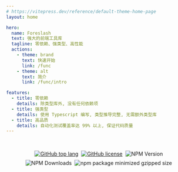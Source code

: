 ```yaml
---
# https://vitepress.dev/reference/default-theme-home-page
layout: home

hero:
  name: Foreslash
  text: 强大的前端工具库
  tagline: 零依赖、强类型、高性能
  actions:
    - theme: brand
      text: 快速开始
      link: /func
    - theme: alt
      text: 简介
      link: /func/intro

features:
  - title: 零依赖
    details: 除类型库外, 没有任何依赖项
  - title: 强类型
    details: 使用 Typescript 编写, 类型推导完整, 无需额外类型库
  - title: 高品质
    details: 自动化测试覆盖率达 99% 以上, 保证代码质量
---
```


<div style="display: flex; align-items: center; justify-content: center; flex-wrap: wrap; padding: 2rem 1rem .5rem 1rem; gap: .5rem;">
  <a href="https://github.com/Moushudyx/foreslash" target="_blank">
    <img alt="GitHub top lang" src="https://img.shields.io/github/languages/top/Moushudyx/foreslash" />
  </a>
  <a href="https://github.com/Moushudyx/foreslash/blob/master/LICENSE" target="_blank">
    <img alt="GitHub license" src="https://img.shields.io/badge/license-Mulan_PSL_v2-blue" />
  </a>
  <img alt="NPM Version" src="https://img.shields.io/npm/v/foreslash" />
  <img alt="NPM Downloads" src="https://img.shields.io/npm/dm/foreslash" />
  <img alt="npm package minimized gzipped size" src="https://img.shields.io/bundlejs/size/foreslash?label=gzipped" />
</div>
